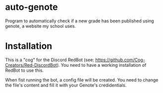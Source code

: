 # auto-genote
Program to automatically check if a new grade has been published using genote, a website my school uses.

# Installation
This is a "cog" for the Discord RedBot (see: https://github.com/Cog-Creators/Red-DiscordBot). You need to have a working installation of RedBot to use this.

When fist running the bot, a config file will be created. You need to change the file's content and fill it with your Genote's credidentials.
